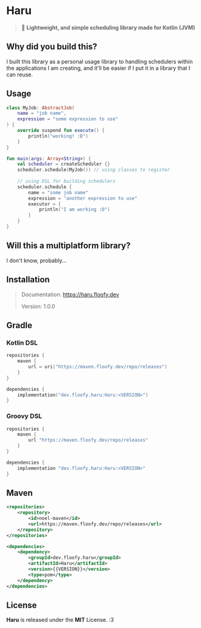 # Haru
> 🚟 **Lightweight, and simple scheduling library made for Kotlin (JVM)**

## Why did you build this?
I built this library as a personal usage library to handling schedulers within the applications
I am creating, and it'll be easier if I put it in a library that I can reuse.

## Usage
```kotlin
class MyJob: AbstractJob(
    name = "job name",
    expression = "some expression to use"
) {
    override suspend fun execute() {
        println("working! :D")
    }
}

fun main(args: Array<String>) {
    val scheduler = createScheduler {}
    scheduler.schedule(MyJob()) // using classes to register
    
    // using DSL for building schedulers
    scheduler.schedule {
        name = "some job name"
        expression = "another expression to use"
        executor = {
            println("I am working :D")
        }
    }
}
```

## Will this a multiplatform library?
I don't know, probably...

## Installation
> Documentation: https://haru.floofy.dev
>
> Version: 1.0.0

## Gradle
### Kotlin DSL
```kotlin
repositories {
    maven {
        url = uri("https://maven.floofy.dev/repo/releases")
    }
}

dependencies {
    implementation("dev.floofy.haru:Haru:<VERSION>")
}
```

### Groovy DSL
```groovy
repositories {
    maven {
        url "https://maven.floofy.dev/repo/releases"
    }
}

dependencies {
    implementation "dev.floofy.haru:Haru:<VERSION>"
}
```

## Maven
```xml
<repositories>
    <repository>
        <id>noel-maven</id>
        <url>https://maven.floofy.dev/repo/releases</url>
    </repository>
</repositories>
```

```xml
<dependencies>
    <dependency>
        <groupId>dev.floofy.haru</groupId>
        <artifactId>Haru</artifactId>
        <version>{{VERSION}}</version>
        <type>pom</type>
    </dependency>
</dependencies>
```

## License
**Haru** is released under the **MIT** License. :3

